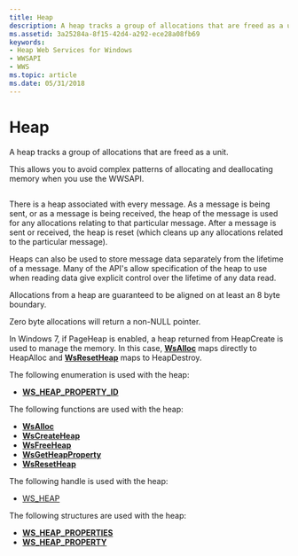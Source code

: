 ```yaml
---
title: Heap
description: A heap tracks a group of allocations that are freed as a unit.
ms.assetid: 3a25284a-8f15-42d4-a292-ece28a08fb69
keywords:
- Heap Web Services for Windows
- WWSAPI
- WWS
ms.topic: article
ms.date: 05/31/2018
---
```


# Heap

A heap tracks a group of allocations that are freed as a unit.

This allows you to avoid complex patterns of allocating and deallocating memory when you use the WWSAPI.

## 

There is a heap associated with every message. As a message is being sent, or as a message is being received, the heap of the message is used for any allocations relating to that particular message. After a message is sent or received, the heap is reset (which cleans up any allocations related to the particular message).

Heaps can also be used to store message data separately from the lifetime of a message. Many of the API's allow specification of the heap to use when reading data give explicit control over the lifetime of any data read.

Allocations from a heap are guaranteed to be aligned on at least an 8 byte boundary.

Zero byte allocations will return a non-NULL pointer.

In Windows 7, if PageHeap is enabled, a heap returned from HeapCreate is used to manage the memory. In this case, [**WsAlloc**](/windows/desktop/api/WebServices/nf-webservices-wsalloc) maps directly to HeapAlloc and [**WsResetHeap**](/windows/desktop/api/WebServices/nf-webservices-wsresetheap) maps to HeapDestroy.

The following enumeration is used with the heap:

-   [**WS\_HEAP\_PROPERTY\_ID**](/windows/desktop/api/WebServices/ne-webservices-ws_heap_property_id)

The following functions are used with the heap:

-   [**WsAlloc**](/windows/desktop/api/WebServices/nf-webservices-wsalloc)
-   [**WsCreateHeap**](/windows/desktop/api/WebServices/nf-webservices-wscreateheap)
-   [**WsFreeHeap**](/windows/desktop/api/WebServices/nf-webservices-wsfreeheap)
-   [**WsGetHeapProperty**](/windows/desktop/api/WebServices/nf-webservices-wsgetheapproperty)
-   [**WsResetHeap**](/windows/desktop/api/WebServices/nf-webservices-wsresetheap)

The following handle is used with the heap:

-   [WS\_HEAP](ws-heap.md)

The following structures are used with the heap:

-   [**WS\_HEAP\_PROPERTIES**](/windows/desktop/api/WebServices/ns-webservices-ws_heap_properties)
-   [**WS\_HEAP\_PROPERTY**](/windows/desktop/api/WebServices/ns-webservices-ws_heap_property)

 

 




